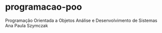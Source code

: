 # programacao-poo
Programação Orientada a Objetos 
Análise e Desenvolvimento de Sistemas 
Ana Paula Szymczak

